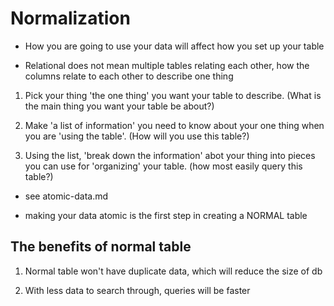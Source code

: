 # Normalization

- How you are going to use your data will affect how you set up your table

- Relational does not mean multiple tables relating each other, how the columns
  relate to each other to describe one thing

1. Pick your thing 'the one thing' you want your table to describe.
   (What is the main thing you want your table be about?)

2. Make 'a list of information' you need to know about your one thing when you
   are 'using the table'. (How will you use this table?)

3. Using the list, 'break down the information' abot your thing into pieces you
   can use for 'organizing' your table. (how most easily query this table?)

- see atomic-data.md

- making your data atomic is the first step in creating a NORMAL table

## The benefits of normal table

1. Normal table won't have duplicate data, which will reduce the size of db

2. With less data to search through, queries will be faster

